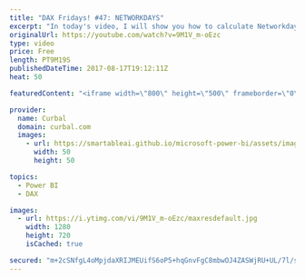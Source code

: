 ```yaml
---
title: "DAX Fridays! #47: NETWORKDAYS"
excerpt: "In today's video, I will show you how to calculate Networkdays using DAX.  Download the file here: https://curbal.com/blog/glossary/networkdays-dax  EXCEL SURVEY: https://1drv.ms/xs/s!Ar8CDNp8cGTcgjaHonN82T8I1jQT  PREVIOUS VIDEO: https://www.youtube.com/edit?o=U&video_id=SmXLgEHXSGc NEXT VIDEO: https://youtu.be/f1Si47372Pk"
originalUrl: https://youtube.com/watch?v=9M1V_m-oEzc
type: video
price: Free
length: PT9M19S
publishedDateTime: 2017-08-17T19:12:11Z
heat: 50

featuredContent: "<iframe width=\"800\" height=\"500\" frameborder=\"0\" src=\"https://www.youtube.com/embed/9M1V_m-oEzc\" allow=\"accelerometer; autoplay; encrypted-media; gyroscope; picture-in-picture\" allowfullscreen></iframe>"

provider:
  name: Curbal
  domain: curbal.com
  images:
    - url: https://smartableai.github.io/microsoft-power-bi/assets/images/organizations/curbal.com-50x50.jpg
      width: 50
      height: 50

topics:
  - Power BI
  - DAX

images:
  - url: https://i.ytimg.com/vi/9M1V_m-oEzc/maxresdefault.jpg
    width: 1280
    height: 720
    isCached: true

secured: "m+2cSNfgL4oMpjdaXRIJMEUifS6oP5+hqGnvFgC8mbwOJ4ZASWjRU+UL/7l/sG7hTjJYpd0PBUO5hfevxNKC9GnzHMWUpmRrcRPtLn0ucj/ek4l/NlIbFwHbHNz9uTKGcT0CmvFBAiBLQzJDmrRG4Zr7tzkAL7TzkOwFqWiisWe943dwj0Ot1atXAa417CWILSjE6BNhw3YJfMROJ9drtTkkPU0Vm1NTFEWFfntXBd6EFDGsljaMvBgrKByDuiO69n/64MkwOYlgGqdYzKbQNydiAidlrtIYfraEpcCb9yxTKLJ1/MCkS9Q5OxDkuQ5q5VQ7BpYecQnA8S5l16k8YRaIhoWQX/6VB5iUKUU/snmvTAyAYLvsZ4Xmfjt/B16STROJYZ9RGKyPm1s94Q00V5wC1wPejT3iKsUCEzU6l58=;N1BDN0tRVn7+gGqwsM3LXg=="
---
```


